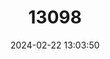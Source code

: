 ---
title: "13098"
category: "Meliobba shafferyi"
draft: false
date: 2024-02-22 13:03:50
languages:
  English: ["Mossman Gorge Treesnail"]
---